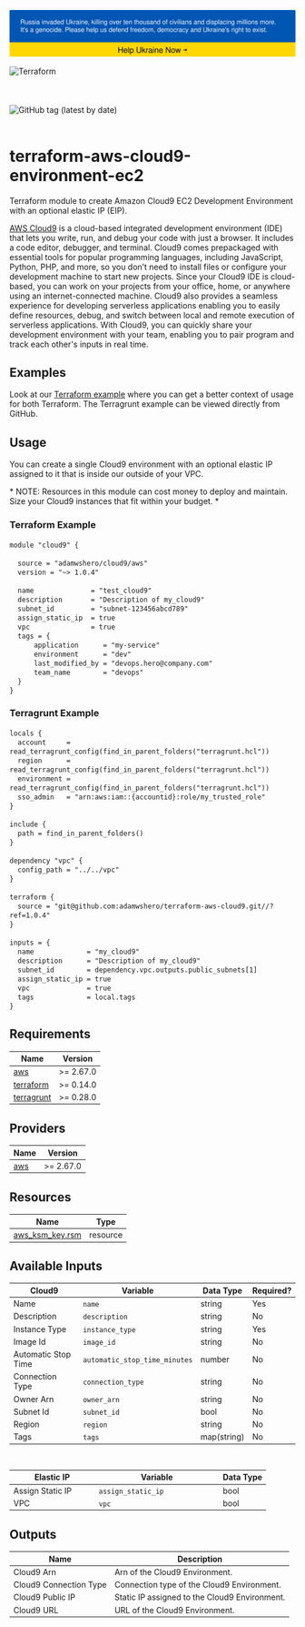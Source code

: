 [![SWUbanner](https://raw.githubusercontent.com/vshymanskyy/StandWithUkraine/main/banner2-direct.svg)](https://github.com/vshymanskyy/StandWithUkraine/blob/main/docs/README.md)

![Terraform](https://cloudarmy.io/tldr/images/tf_aws.jpg)
<br>
<br>
<br>
<br>
![GitHub tag (latest by date)](https://img.shields.io/github/v/tag/adamwshero/terraform-aws-cloud9?color=lightgreen&label=latest%20tag%3A&style=for-the-badge)
<br>
<br>
# terraform-aws-cloud9-environment-ec2

Terraform module to create Amazon Cloud9 EC2 Development Environment with an optional elastic IP (EIP).

[AWS Cloud9](https://aws.amazon.com/cloud9/) is a cloud-based integrated development environment (IDE) that lets you write, run, and debug your code with just a browser. It includes a code editor, debugger, and terminal. Cloud9 comes prepackaged with essential tools for popular programming languages, including JavaScript, Python, PHP, and more, so you don’t need to install files or configure your development machine to start new projects. Since your Cloud9 IDE is cloud-based, you can work on your projects from your office, home, or anywhere using an internet-connected machine. Cloud9 also provides a seamless experience for developing serverless applications enabling you to easily define resources, debug, and switch between local and remote execution of serverless applications. With Cloud9, you can quickly share your development environment with your team, enabling you to pair program and track each other's inputs in real time.

## Examples

Look at our [Terraform example](latest/examples/terraform/) where you can get a better context of usage for both Terraform. The Terragrunt example can be viewed directly from GitHub.

## Usage

You can create a single Cloud9 environment with an optional elastic IP assigned to it that is inside our outside of your VPC.

\* NOTE: Resources in this module can cost money to deploy and maintain. Size your Cloud9 instances that fit within your budget. \*

### Terraform Example

```
module "cloud9" {

  source = "adamwshero/cloud9/aws"
  version = "~> 1.0.4"

  name              = "test_cloud9"
  description       = "Description of my_cloud9"
  subnet_id         = "subnet-123456abcd789"
  assign_static_ip  = true
  vpc               = true
  tags = {
      application      = "my-service"
      environment      = "dev"
      last_modified_by = "devops.hero@company.com"
      team_name        = "devops"
  }
}
```

### Terragrunt Example

```
locals {
  account     = read_terragrunt_config(find_in_parent_folders("terragrunt.hcl"))
  region      = read_terragrunt_config(find_in_parent_folders("terragrunt.hcl"))
  environment = read_terragrunt_config(find_in_parent_folders("terragrunt.hcl"))
  sso_admin   = "arn:aws:iam::{accountid}:role/my_trusted_role"
}

include {
  path = find_in_parent_folders()
}

dependency "vpc" {
  config_path = "../../vpc"
}

terraform {
  source = "git@github.com:adamwshero/terraform-aws-cloud9.git//?ref=1.0.4"
}

inputs = {
  name             = "my_cloud9"
  description      = "Description of my_cloud9"
  subnet_id        = dependency.vpc.outputs.public_subnets[1]
  assign_static_ip = true
  vpc              = true
  tags             = local.tags
}
```

<!-- BEGINNING OF PRE-COMMIT-TERRAFORM DOCS HOOK -->
## Requirements

| Name | Version |
|------|---------|
| <a name="requirement_aws"></a> [aws](#requirement\_aws) | >= 2.67.0 |
| <a name="requirement_terraform"></a> [terraform](#requirement\_terraform) | >= 0.14.0 
| <a name="requirement_terragrunt"></a> [terragrunt](#requirement\_terragrunt) | >= 0.28.0 |

## Providers

| Name | Version |
|------|---------|
| <a name="provider_aws"></a> [aws](#provider\_aws) | >= 2.67.0 |

## Resources

| Name | Type |
|------|------|
| [aws_ksm_key.rsm](https://registry.terraform.io/providers/hashicorp/aws/latest/docs/resources/kms_key) | resource |

## Available Inputs

| Cloud9              | Variable                      | Data Type   | Required? |
| --------------------| ------------------------------| ------------| ----------|
| Name                | `name`                        | string      | Yes       |
| Description         | `description`                 | string      | No        |
| Instance Type       | `instance_type`               | string      | Yes       |
| Image Id            | `image_id`                    | string      | No        |
| Automatic Stop Time | `automatic_stop_time_minutes` | number      | No        |
| Connection Type     | `connection_type`             | string      | No        |
| Owner Arn           | `owner_arn`                   | string      | No        |
| Subnet Id           | `subnet_id`                   | bool        | No        |
| Region              | `region`                      | string      | No        |
| Tags                | `tags`                        | map(string) | No        |

<br>

| Elastic IP        | Variable                      | Data Type   
| ------------------| ------------------------------| ------------|
| Assign Static IP&nbsp;&nbsp;&nbsp;&nbsp;&nbsp;&nbsp;&nbsp;&nbsp;&nbsp; | `assign_static_ip`&nbsp;&nbsp;&nbsp;&nbsp;&nbsp;&nbsp;&nbsp;&nbsp;&nbsp;&nbsp;&nbsp;&nbsp;&nbsp;&nbsp;&nbsp;&nbsp;&nbsp;&nbsp;&nbsp;&nbsp;&nbsp;&nbsp;&nbsp;&nbsp;| bool        |
| VPC               | `vpc`                         | bool        |

## Outputs

| Name         | Description                                             |
|--------------|---------------------------------------------------------|
| Cloud9 Arn             | Arn of the Cloud9 Environment.                |
| Cloud9 Connection Type | Connection type of the Cloud9 Environment.    |
| Cloud9 Public IP       | Static IP assigned to the Cloud9 Environment. |
| Cloud9 URL             | URL of the Cloud9 Environment.                |

